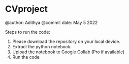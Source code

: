 # CVproject
@author: Adithya
@commit date: May 5 2022

Steps to run the code:

1. Please download the repository on your local device. 
2. Extract the python notebook.
3. Upload the notebook to Google Collab (Pro if available)
4. Run the code
